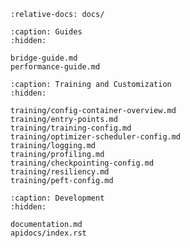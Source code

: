 ```{include} ../README.md
:relative-docs: docs/
```

```{toctree}
:caption: Guides
:hidden:

bridge-guide.md
performance-guide.md
```

```{toctree}
:caption: Training and Customization
:hidden:

training/config-container-overview.md
training/entry-points.md
training/training-config.md
training/optimizer-scheduler-config.md
training/logging.md
training/profiling.md
training/checkpointing-config.md
training/resiliency.md
training/peft-config.md
```

```{toctree}
:caption: Development
:hidden:

documentation.md
apidocs/index.rst
```
